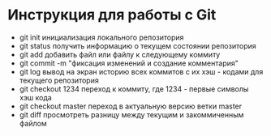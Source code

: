 # Инструкция для работы с Git

* git init инициализация локального репозитория
* git status получить информацию о текущем состоянии репозитория
* git  add добавить файл или файлу к следующему коммиту
* git commit -m "фиксация изменений и создание комментария"
* git log вывод на экран историю всех коммитов с их хэш - кодами для текущего репозитория
* git checkout 1234 переход к коммиту, где 1234 - первые символы хэш кода
* git checkout master переход в актуальную версию ветки master
* git diff просмотреть разницу между текущим и закоммиченным файлом